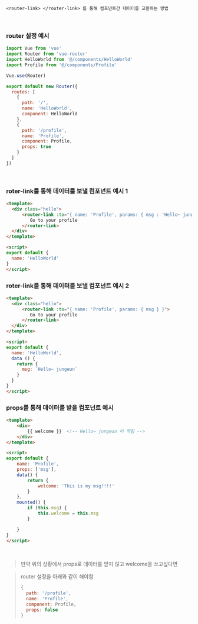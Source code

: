 ```
<router-link> </router-link> 를 통해 컴포넌트간 데이터를 교환하는 방법
```

<br>

### router 설정 예시
```js
import Vue from 'vue'
import Router from 'vue-router'
import HelloWorld from '@/components/HelloWorld'
import Profile from '@/components/Profile'

Vue.use(Router)

export default new Router({
  routes: [
    {
      path: '/',
      name: 'HelloWorld',
      component: HelloWorld
    },
    {
      path: '/profile',
      name: 'Profile',
      component: Profile,
      props: true
    }
  ]
})
```
<br>

### roter-link를 통해 데이터를 **보낼** 컴포넌트 예시 1
```html
<template>
  <div class="hello">
      <router-link :to="{ name: 'Profile', params: { msg : 'Hello~ jungeun' } }">
         Go to your profile
      </router-link>
  </div>
</template>

<script>
export default {
  name: 'HelloWorld'
}
</script>
```

### roter-link를 통해 데이터를 **보낼** 컴포넌트 예시 2
```html
<template>
  <div class="hello">
      <router-link :to="{ name: 'Profile', params: { msg } }">
         Go to your profile
      </router-link>
  </div>
</template>

<script>
export default {
  name: 'HelloWorld',
  data () {
    return {
      msg: `Hello~ jungeun`
    }
  }
}
</script>
```

### props를 통해 데이터를 **받을** 컴포넌트 예시

```html
<template>
    <div>
        {{ welcome }}  <!-- Hello~ jungeun 이 찍힘 -->
    </div>
</template>

<script>
export default {
    name: 'Profile',
    props: ['msg'],
    data() {
        return {
            welcome: 'This is my msg!!!!'
        }
    },
    mounted() {
        if (this.msg) {
            this.welcome = this.msg    
        }

    }
}
</script>
```
<br>

> 만약 위의 상황에서 props로 데이터를 받지 않고 welcome을 쓰고싶다면

> router 설정을 아래와 같이 해야함
> ```js
> {
>   path: '/profile',
>   name: 'Profile',
>   component: Profile,
>   props: false
> }
>
> ```
> 
